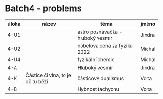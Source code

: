 # Batch4 - problems

| úloha | název | téma | jméno |
|-------|-------|------|-------|
| 4-U1  |       | astro poznávačka - hluboký vesmír | Jindra |
| 4-U2  |       | nobelova cena za fyziku 2022 | Michal |
| 4-U4  |       | fyzikální chemie | Michal |
| 4-A   |       | Hluboký vesmír | Jindra |
| 4-K   | Částice či vlna, to je oč tu běží | částicový dualismus | Vojta |
| 4-B   |       | Hybnost tachyonu | Vojta |
